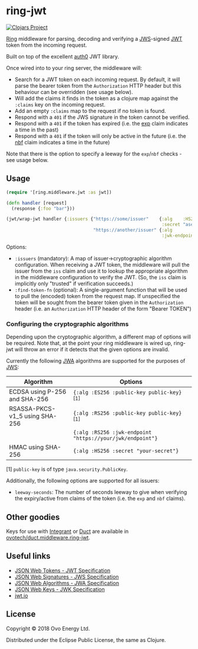 # ring-jwt
[![Clojars Project](https://img.shields.io/clojars/v/ovotech/ring-jwt.svg)](https://clojars.org/ovotech/ring-jwt)

[Ring](https://github.com/ring-clojure/ring) middleware for parsing, decoding and verifying
a [JWS](https://tools.ietf.org/html/rfc7515)-signed [JWT](https://tools.ietf.org/html/rfc7519) token from the incoming request.

Built on top of the excellent [auth0](https://github.com/auth0/java-jwt) JWT library.

Once wired into to your ring server, the middleware will:

* Search for a JWT token on each incoming request. By default, it will parse the bearer token from the `Authorization` HTTP header but this behaviour can be overridden (see usage below).
* Will add the claims it finds in the token as a clojure map against the `:claims` key on the incoming request.
* Add an empty `:claims` map to the request if no token is found.
* Respond with a `401` if the JWS signature in the token cannot be verified.
* Respond with a `401` if the token has expired (i.e. the [exp](https://tools.ietf.org/html/rfc7519#page-9) claim indicates a time
in the past)
* Respond with a `401` if the token will only be active in the future (i.e. the [nbf](https://tools.ietf.org/html/rfc7519#page-10) claim indicates
a time in the future)

Note that there is the option to specify a leeway for the `exp`/`nbf` checks - see usage below.

## Usage
```clj
(require '[ring.middleware.jwt :as jwt])

(defn handler [request]
  (response {:foo "bar"}))

(jwt/wrap-jwt handler {:issuers {"https://some/issuer"    {:alg    :HS256
                                                           :secret "asecret"}
                                 "https://another/issuer" {:alg          :RS256
                                                           :jwk-endpoint "https://some/jwks/endpoint"}}})
```

Options: 
* `:issuers` (mandatory): A map of issuer->cryptographic algorithm configuration. When receiving a JWT token, the middleware
will pull the issuer from the `iss` claim and use it to lookup the appropriate algorithm in the middleware configuration to verify
the JWT. (So, the `iss` claim is implicitly only "trusted" if verification succeeds.)   
 * `:find-token-fn` (optional): A single-argument function that will be used to pull the (encoded) token from the request map. If unspecified
the token will be sought from the bearer token given in the `Authorization` header (i.e. an `Authorization` HTTP header of the form "Bearer TOKEN")

### Configuring the cryptographic algorithms
Depending upon the cryptographic algorithm, a different map of options will be required. Note that, at the point your
ring middleware is wired up, ring-jwt will throw an error if it detects that the given options are invalid. 

Currently the following [JWA](https://tools.ietf.org/html/rfc7518#page-6) algorithms are
supported for the purposes of [JWS](https://tools.ietf.org/html/rfc7515):

| Algorithm                      | Options                                       |
| ------------------------------ | --------------------------------------------- |
| ECDSA using P-256 and SHA-256  | `{:alg :ES256 :public-key public-key}` <sup>[1]</sup> |
| RSASSA-PKCS-v1_5 using SHA-256 | `{:alg :RS256 :public-key public-key}` <sup>[1]</sup> |
|                                | `{:alg :RS256 :jwk-endpoint "https://your/jwk/endpoint"}` | 
| HMAC using SHA-256             | `{:alg :HS256 :secret "your-secret"}`     |

[1] `public-key` is of type `java.security.PublicKey`.

Additionally, the following options are supported for all issuers:

* `leeway-seconds`: The number of seconds leeway to give when verifying the expiry/active from claims
of the token (i.e. the `exp` and `nbf` claims).

## Other goodies

Keys for use with [Integrant](https://github.com/weavejester/integrant) or [Duct](https://github.com/duct-framework/duct) are available in [ovotech/duct.middleware.ring-jwt](https://github.com/ovotech/duct.middleware.ring-jwt).

## Useful links

* [JSON Web Tokens - JWT Specification](https://tools.ietf.org/html/rfc7519)
* [JSON Web Signatures - JWS Specification](https://tools.ietf.org/html/rfc7515)
* [JSON Web Algorithms - JWA Specification](https://tools.ietf.org/html/rfc7518)
* [JSON Web Keys - JWK Specification](https://tools.ietf.org/html/rfc7517)
* [jwt.io](https://jwt.io/)

## License
Copyright © 2018 Ovo Energy Ltd.

Distributed under the Eclipse Public License, the same as Clojure.
